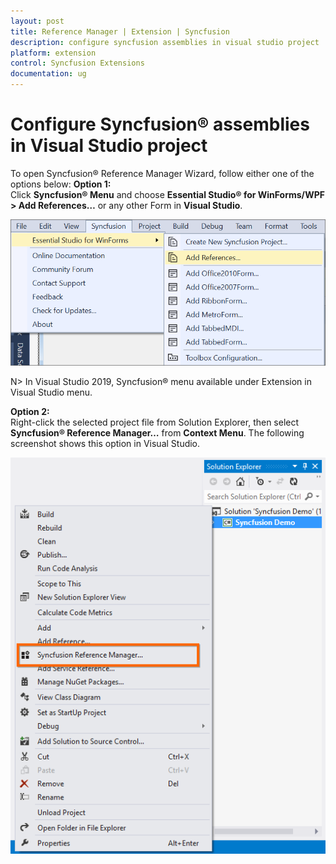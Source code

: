 ```yaml
---
layout: post
title: Reference Manager | Extension | Syncfusion
description: configure syncfusion assemblies in visual studio project
platform: extension
control: Syncfusion Extensions
documentation: ug
---
```


# Configure Syncfusion® assemblies in Visual Studio project

To open Syncfusion® Reference Manager Wizard, follow either one of the options below:
**Option 1:**  
Click **Syncfusion® Menu** and choose **Essential Studio® for WinForms/WPF > Add References…** or any other Form in **Visual Studio**.

![Syncfusion Reference Manager via Syncfusion Menu](Configure-Syncfusion-assemblies-in-Visual-Studio-project_images/Syncfusion_Menu_AddReference.png)

N> In Visual Studio 2019, Syncfusion® menu available under Extension in Visual Studio menu.

**Option 2:**  
Right-click the selected project file from Solution Explorer, then select **Syncfusion® Reference Manager…** from **Context Menu**. The following screenshot shows this option in Visual Studio.   



![Syncfusion Reference Manager add-in](Configure-Syncfusion-assemblies-in-Visual-Studio-project_images/Configure-Syncfusion-assemblies-in-Visual-Studio-project-img1.png)



